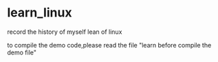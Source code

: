 # learn_linux
record the history of myself lean of linux 

to compile the demo code,please read the file "learn before compile the demo file"
